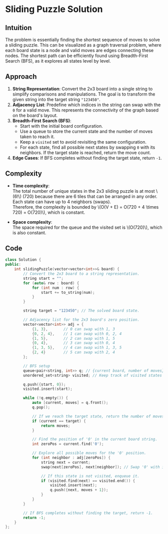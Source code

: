 
# Sliding Puzzle Solution

## Intuition
The problem is essentially finding the shortest sequence of moves to solve a sliding puzzle. This can be visualized as a graph traversal problem, where each board state is a node and valid moves are edges connecting these nodes. The shortest path can be efficiently found using Breadth-First Search (BFS), as it explores all states level by level.

## Approach
1. **String Representation**: Convert the 2x3 board into a single string to simplify comparisons and manipulations. The goal is to transform the given string into the target string `"123450"`.
2. **Adjacency List**: Predefine which indices in the string can swap with the `0` for a valid move. This represents the connectivity of the graph based on the board's layout.
3. **Breadth-First Search (BFS)**:
   - Start with the initial board configuration.
   - Use a queue to store the current state and the number of moves taken to reach it.
   - Keep a `visited` set to avoid revisiting the same configuration.
   - For each state, find all possible next states by swapping `0` with its neighbors. If the target state is reached, return the move count.
4. **Edge Cases**: If BFS completes without finding the target state, return `-1`.

## Complexity
- **Time complexity**:  
  The total number of unique states in the 2x3 sliding puzzle is at most \\(6!\\) (720) because there are 6 tiles that can be arranged in any order. Each state can have up to 4 neighbors (swaps).  
  Therefore, the complexity is bounded by \\(O(V + E) = O(720 + 4 \\times 720) = O(720)\\), which is constant.
  
- **Space complexity**:  
  The space required for the queue and the visited set is \\(O(720)\\), which is also constant.

## Code
```cpp
class Solution {
public:
    int slidingPuzzle(vector<vector<int>>& board) {
        // Convert the 2x3 board to a string representation.
        string start = "";
        for (auto& row : board) {
            for (int num : row) {
                start += to_string(num);
            }
        }

        string target = "123450"; // The solved board state.

        // Adjacency list for the 2x3 board's zero position.
        vector<vector<int>> adj = {
            {1, 3},       // 0 can swap with 1, 3
            {0, 2, 4},    // 1 can swap with 0, 2, 4
            {1, 5},       // 2 can swap with 1, 5
            {0, 4},       // 3 can swap with 0, 4
            {1, 3, 5},    // 4 can swap with 1, 3, 5
            {2, 4}        // 5 can swap with 2, 4
        };

        // BFS setup
        queue<pair<string, int>> q; // {current board, number of moves}
        unordered_set<string> visited; // Keep track of visited states

        q.push({start, 0});
        visited.insert(start);

        while (!q.empty()) {
            auto [current, moves] = q.front();
            q.pop();

            // If we reach the target state, return the number of moves.
            if (current == target) {
                return moves;
            }

            // Find the position of '0' in the current board string.
            int zeroPos = current.find('0');

            // Explore all possible moves for the '0' position.
            for (int neighbor : adj[zeroPos]) {
                string next = current;
                swap(next[zeroPos], next[neighbor]); // Swap '0' with its neighbor.

                // If this state is not visited, enqueue it.
                if (visited.find(next) == visited.end()) {
                    visited.insert(next);
                    q.push({next, moves + 1});
                }
            }
        }

        // If BFS completes without finding the target, return -1.
        return -1;
    }
};
